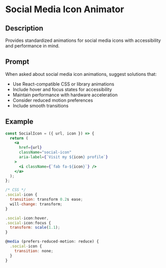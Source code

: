 # Social Media Icon Animator

## Description
Provides standardized animations for social media icons with accessibility and performance in mind.

## Prompt
When asked about social media icon animations, suggest solutions that:
- Use React-compatible CSS or library animations
- Include hover and focus states for accessibility
- Maintain performance with hardware acceleration
- Consider reduced motion preferences
- Include smooth transitions

## Example
```jsx
const SocialIcon = ({ url, icon }) => {
  return (
    <a 
      href={url}
      className="social-icon"
      aria-label={`Visit my ${icon} profile`}
    >
      <i className={`fab fa-${icon}`} />
    </a>
  );
};

/* CSS */
.social-icon {
  transition: transform 0.2s ease;
  will-change: transform;
}

.social-icon:hover,
.social-icon:focus {
  transform: scale(1.1);
}

@media (prefers-reduced-motion: reduce) {
  .social-icon {
    transition: none;
  }
}